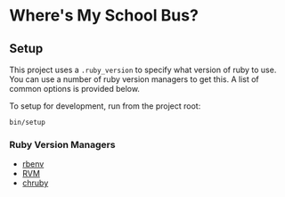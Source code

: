 # Where's My School Bus?

## Setup

This project uses a `.ruby_version` to specify what version of ruby to use. You
can use a number of ruby version managers to get this. A list of common options
is provided below.

To setup for development, run from the project root:

```
bin/setup
```

### Ruby Version Managers

* [rbenv](https://github.com/sstephenson/rbenv)
* [RVM](https://rvm.io/)
* [chruby](https://github.com/postmodern/chruby)

